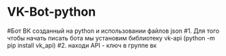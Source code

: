 # VK-Bot-python
#Бот ВК созданный на python и использовании файлов json
#1. Для того чтобы начать писать бота мы установим библиотеку vk-api (python -m pip install vk_api)
#2. находи API - ключ в группе вк
